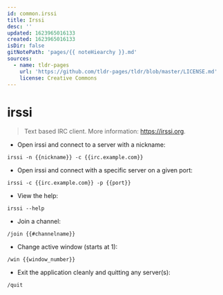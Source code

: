 ```yaml
---
id: common.irssi
title: Irssi
desc: ''
updated: 1623965016133
created: 1623965016133
isDir: false
gitNotePath: 'pages/{{ noteHiearchy }}.md'
sources:
  - name: tldr-pages
    url: 'https://github.com/tldr-pages/tldr/blob/master/LICENSE.md'
    license: Creative Commons
---
```

# irssi

> Text based IRC client.
> More information: <https://irssi.org>.

- Open irssi and connect to a server with a nickname:

`irssi -n {{nickname}} -c {{irc.example.com}}`

- Open irssi and connect with a specific server on a given port:

`irssi -c {{irc.example.com}} -p {{port}}`

- View the help:

`irssi --help`

- Join a channel:

`/join {{#channelname}}`

- Change active window (starts at 1):

`/win {{window_number}}`

- Exit the application cleanly and quitting any server(s):

`/quit`

